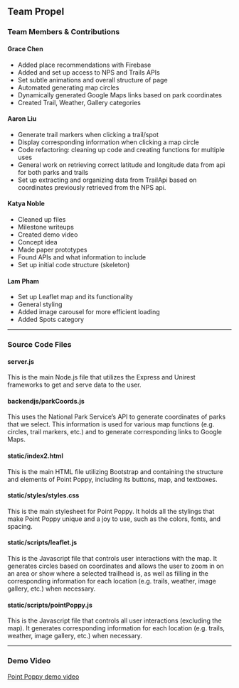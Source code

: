 ## Team Propel

### Team Members & Contributions
#### Grace Chen
* Added place recommendations with Firebase
* Added and set up access to NPS and Trails APIs
* Set subtle animations and overall structure of page
* Automated generating map circles
* Dynamically generated Google Maps links based on park coordinates 
* Created Trail, Weather, Gallery categories

#### Aaron Liu
* Generate trail markers when clicking a trail/spot
* Display corresponding information when clicking a map circle
* Code refactoring: cleaning up code and creating functions for multiple uses
* General work on retrieving correct latitude and longitude data from api for both parks and trails
* Set up extracting and organizing data from TrailApi based on coordinates previously retrieved from the NPS api. 

#### Katya Noble
* Cleaned up files
* Milestone writeups
* Created demo video
* Concept idea
* Made paper prototypes
* Found APIs and what information to include 
* Set up initial code structure (skeleton) 

#### Lam Pham
* Set up Leaflet map and its functionality
* General styling
* Added image carousel for more efficient loading
* Added Spots category

---

### Source Code Files
#### server.js
This is the main Node.js file that utilizes the Express and Unirest frameworks to get and serve data to the user.

#### backendjs/parkCoords.js
This uses the National Park Service’s API to generate coordinates of parks that we select. This information is used for various map functions (e.g. circles, trail markers, etc.) and to generate corresponding links to Google Maps.

#### static/index2.html
This is the main HTML file utilizing Bootstrap and containing the structure and elements of Point Poppy, including its buttons, map, and textboxes.

#### static/styles/styles.css
This is the main stylesheet for Point Poppy. It holds all the stylings that make Point Poppy unique and a joy to use, such as the colors, fonts, and spacing.

#### static/scripts/leaflet.js
This is the Javascript file that controls user interactions with the map. It generates circles based on coordinates and allows the user to zoom in on an area or show where a selected trailhead is, as well as filling in the corresponding information for each location (e.g. trails, weather, image gallery, etc.) when necessary.

#### static/scripts/pointPoppy.js
This is the Javascript file that controls all user interactions (excluding the map). It generates corresponding information for each location (e.g. trails, weather, image gallery, etc.) when necessary.

---

### Demo Video
[Point Poppy demo video](https://www.youtube.com/watch?v=d0YdVHq1THQ)
